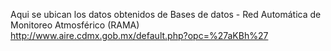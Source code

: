 Aqui se ubican los datos obtenidos de Bases de datos - Red Automática de Monitoreo Atmosférico (RAMA)\
http://www.aire.cdmx.gob.mx/default.php?opc=%27aKBh%27
